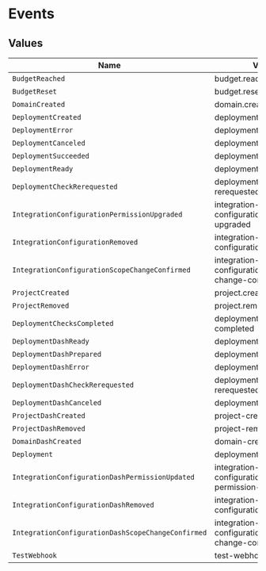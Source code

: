 # Events


## Values

| Name                                               | Value                                              |
| -------------------------------------------------- | -------------------------------------------------- |
| `BudgetReached`                                    | budget.reached                                     |
| `BudgetReset`                                      | budget.reset                                       |
| `DomainCreated`                                    | domain.created                                     |
| `DeploymentCreated`                                | deployment.created                                 |
| `DeploymentError`                                  | deployment.error                                   |
| `DeploymentCanceled`                               | deployment.canceled                                |
| `DeploymentSucceeded`                              | deployment.succeeded                               |
| `DeploymentReady`                                  | deployment.ready                                   |
| `DeploymentCheckRerequested`                       | deployment.check-rerequested                       |
| `IntegrationConfigurationPermissionUpgraded`       | integration-configuration.permission-upgraded      |
| `IntegrationConfigurationRemoved`                  | integration-configuration.removed                  |
| `IntegrationConfigurationScopeChangeConfirmed`     | integration-configuration.scope-change-confirmed   |
| `ProjectCreated`                                   | project.created                                    |
| `ProjectRemoved`                                   | project.removed                                    |
| `DeploymentChecksCompleted`                        | deployment-checks-completed                        |
| `DeploymentDashReady`                              | deployment-ready                                   |
| `DeploymentDashPrepared`                           | deployment-prepared                                |
| `DeploymentDashError`                              | deployment-error                                   |
| `DeploymentDashCheckRerequested`                   | deployment-check-rerequested                       |
| `DeploymentDashCanceled`                           | deployment-canceled                                |
| `ProjectDashCreated`                               | project-created                                    |
| `ProjectDashRemoved`                               | project-removed                                    |
| `DomainDashCreated`                                | domain-created                                     |
| `Deployment`                                       | deployment                                         |
| `IntegrationConfigurationDashPermissionUpdated`    | integration-configuration-permission-updated       |
| `IntegrationConfigurationDashRemoved`              | integration-configuration-removed                  |
| `IntegrationConfigurationDashScopeChangeConfirmed` | integration-configuration-scope-change-confirmed   |
| `TestWebhook`                                      | test-webhook                                       |